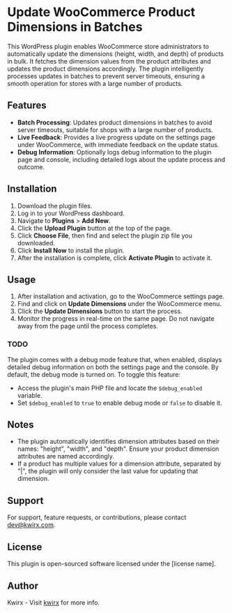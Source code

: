 # Update WooCommerce Product Dimensions in Batches

This WordPress plugin enables WooCommerce store administrators to automatically update the dimensions (height, width, and depth) of products in bulk. It fetches the dimension values from the product attributes and updates the product dimensions accordingly. The plugin intelligently processes updates in batches to prevent server timeouts, ensuring a smooth operation for stores with a large number of products.

## Features

- **Batch Processing**: Updates product dimensions in batches to avoid server timeouts, suitable for shops with a large number of products.
- **Live Feedback**: Provides a live progress update on the settings page under WooCommerce, with immediate feedback on the update status.
- **Debug Information**: Optionally logs debug information to the plugin page and console, including detailed logs about the update process and outcome.

## Installation

1. Download the plugin files.
2. Log in to your WordPress dashboard.
3. Navigate to **Plugins** > **Add New**.
4. Click the **Upload Plugin** button at the top of the page.
5. Click **Choose File**, then find and select the plugin zip file you downloaded.
6. Click **Install Now** to install the plugin.
7. After the installation is complete, click **Activate Plugin** to activate it.

## Usage

1. After installation and activation, go to the WooCommerce settings page.
2. Find and click on **Update Dimensions** under the WooCommerce menu.
3. Click the **Update Dimensions** button to start the process.
4. Monitor the progress in real-time on the same page. Do not navigate away from the page until the process completes.

### TODO

The plugin comes with a debug mode feature that, when enabled, displays detailed debug information on both the settings page and the console. By default, the debug mode is turned on. To toggle this feature:

- Access the plugin's main PHP file and locate the `$debug_enabled` variable.
- Set `$debug_enabled` to `true` to enable debug mode or `false` to disable it.

## Notes

- The plugin automatically identifies dimension attributes based on their names: "height", "width", and "depth". Ensure your product dimension attributes are named accordingly.
- If a product has multiple values for a dimension attribute, separated by "|", the plugin will only consider the last value for updating that dimension.

## Support

For support, feature requests, or contributions, please contact dev@kwirx.com.

## License

This plugin is open-sourced software licensed under the [license name].

## Author

Kwirx - Visit [kwirx](http://kwirx.com) for more info.
